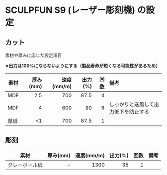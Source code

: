 # SCULPFUN S9 (レーザー彫刻機) の設定

## カット

素材や厚みに応じた設定項目

**※出力は100%にならないようにする（製品寿命が短くなる可能性があるため）**

|  素材  |  厚み(mm)  |速度(mm/m)|出力(%)|回数|備考|
| ---- | ----: | ----: | ----: |----: |:---- |
|  MDF  |  2.5  |   700  |  87.5  |  4   |  |
|  MDF  |  4  |   600  |  90  |    9 |  しっかりと送風して出力低下を防止する|
|  厚紙  | <1  |   700  |  87.5  |  1   |  |

## 彫刻

|  素材  |  厚み(mm)  |速度(mm/m)|出力(%)|回数|備考|
| ---- | ----: | ----: | ----: |----: |:---- |
|  グレーボール紙  |  -  |   1300  |  35  |  1   |  |
